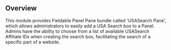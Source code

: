 ## Overview

This module provides Fieldable Panel Pane bundle called 'USASearch Pane', which
allows administrators to easily add a USA Search box to a Panel. Admins have 
the ability to choose from a list of available USASearch Affiliate IDs when
creating the search box, facilitating the search of a specific part of a 
website.
